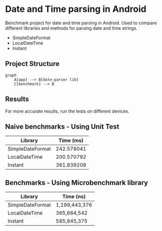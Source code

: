 # Date and Time parsing in Android

Benchmark project for date and time parsing in Android.
Used to compare different libraries and methods for parsing date and time strings.

- SimpleDateFormat
- LocalDateTime
- Instant

## Project Structure

```mermaid
graph 
    A[app] --> B[date-parser lib]
    C[benchmark] --> B
```

## Results

For more accurate results, run the tests on different devices.

## Naive benchmarks - Using Unit Test

| Library          | Time (ms)  |
|------------------|------------|
| SimpleDateFormat | 242.578041 |
| LocalDateTime    | 200.570792 |
| Instant          | 361.839208 |

## Benchmarks - Using Microbenchmark library

| Library          | Time (ns)     |
|------------------|---------------|
| SimpleDateFormat | 1,199,443,376 |
| LocalDateTime    | 365,684,542   |
| Instant          | 585,845,375   |
